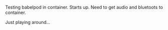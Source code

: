 Testing babelpod in container.
Starts up. Need to get audio and bluetoots to container.

Just playing around... 
